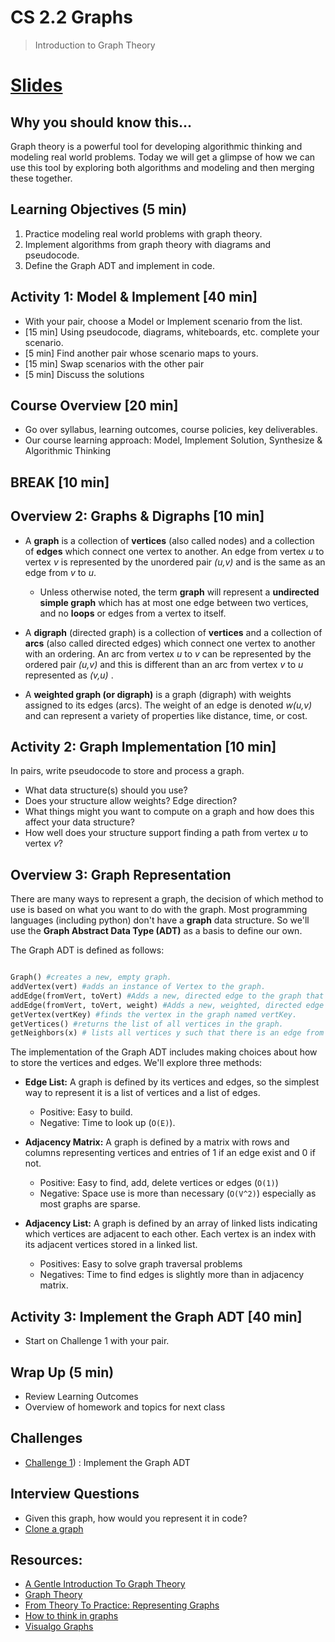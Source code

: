 # CS 2.2 Graphs
> Introduction to Graph Theory

# [Slides](https://docs.google.com/presentation/d/1eOGVRA2ziw9swgB1t0VXn2_gnIWl1sd-H5xglgSa3-E/edit?usp=sharing)


##  Why you should know this...
Graph theory is a powerful tool for developing algorithmic thinking and modeling real world problems. Today we will get a glimpse of how we can use this tool by exploring both algorithms and modeling and then merging these together.   


## Learning Objectives (5 min)

1. Practice modeling real world problems with graph theory.
1. Implement algorithms from graph theory with diagrams and pseudocode.
1. Define the Graph ADT and implement in code.

## Activity 1: Model & Implement [40 min]
- With your pair, choose a Model or Implement scenario from the list.  
- [15 min] Using pseudocode, diagrams, whiteboards, etc. complete your scenario.
- [5 min] Find another pair whose scenario maps to yours.   
- [15 min] Swap scenarios with the other pair
- [5 min] Discuss the solutions

## Course Overview [20 min]
- Go over syllabus, learning outcomes, course policies, key deliverables.
- Our course learning approach: Model, Implement Solution, Synthesize & Algorithmic Thinking

## BREAK [10 min]

## Overview 2: Graphs & Digraphs [10 min]
- A **graph** is a collection of **vertices** (also called nodes) and a collection of **edges** which connect one vertex to another.  An edge from vertex *u* to vertex *v* is represented by the unordered pair *(u,v)* and is the same as an edge from *v* to *u*.   
    - Unless otherwise noted, the term **graph** will represent a **undirected simple graph** which has at most one edge between two vertices, and no **loops** or edges from a vertex to itself.

- A **digraph** (directed graph) is a collection of **vertices** and a collection of **arcs** (also called directed edges) which connect one vertex to another with an ordering.  An arc from vertex *u* to *v* can be represented by the ordered pair *(u,v)* and this is different than an arc from vertex *v* to *u* represented as *(v,u)* .

- A **weighted graph (or digraph)** is a graph (digraph) with weights assigned to its edges (arcs).  The weight of an edge is denoted *w(u,v)* and can represent a variety of properties like distance, time, or cost.  


## Activity 2: Graph Implementation [10 min]
In pairs, write pseudocode to store and process a graph.
- What data structure(s) should you use?
- Does your structure allow weights? Edge direction?
- What things might you want to compute on a graph and how does this affect your data structure?
- How well does your structure support finding a path from vertex *u* to vertex *v*?

## Overview 3: Graph Representation
There are many ways to represent a graph, the decision of which method to use is based on what you want to do with the graph.  Most programming languages (including python) don't have a **graph** data structure.  So we'll use the **Graph Abstract Data Type (ADT)** as a basis to define our own.

The Graph ADT is defined as follows:
```python

Graph() #creates a new, empty graph.
addVertex(vert) #adds an instance of Vertex to the graph.
addEdge(fromVert, toVert) #Adds a new, directed edge to the graph that connects two vertices.
addEdge(fromVert, toVert, weight) #Adds a new, weighted, directed edge to the graph that connects two vertices.
getVertex(vertKey) #finds the vertex in the graph named vertKey.
getVertices() #returns the list of all vertices in the graph.
getNeighbors(x) # lists all vertices y such that there is an edge from the vertex x to the vertex y;

```


The implementation of the Graph ADT includes making choices about how to store the vertices and edges.  We'll explore three methods:


- **Edge List:** A graph is defined by its vertices and edges, so the simplest way to represent it is a list of vertices and a list of edges.  
    - Positive: Easy to build.
    - Negative: Time to look up (`O(E)`).

- **Adjacency Matrix:** A graph is defined by a matrix with rows and columns representing vertices and entries of 1 if an edge exist and 0 if not.
    - Positive: Easy to find, add, delete vertices or edges (`O(1)`)
    - Negative: Space use is more than necessary (`O(V^2)`) especially as most graphs are sparse.

- **Adjacency List:** A graph is defined by an array of linked lists indicating which vertices are adjacent to each other. Each vertex is an index with its adjacent vertices stored in a linked list.
    - Positives: Easy to solve graph traversal problems
    - Negatives: Time to find edges is slightly more than in adjacency matrix.



## Activity 3: Implement the Graph ADT [40 min]
 - Start on Challenge 1 with your pair.



## Wrap Up (5 min)

- Review Learning Outcomes
- Overview of homework and topics for next class

## Challenges
- [Challenge 1](../Challenges/Challenges.md#challenge-1)) : Implement the Graph ADT

## Interview Questions
- Given this graph, how would you represent it in code?
- [Clone a graph](https://leetcode.com/problems/clone-graph/)

## Resources:
- [A Gentle Introduction To Graph Theory](https://medium.com/basecs/a-gentle-introduction-to-graph-theory-77969829ead8)
- [Graph Theory](https://en.wikipedia.org/wiki/Graph_theory#Route_problems)
- [From Theory To Practice: Representing Graphs](https://medium.com/basecs/from-theory-to-practice-representing-graphs-cfd782c5be38)
- [How to think in graphs](https://medium.com/free-code-camp/i-dont-understand-graph-theory-1c96572a1401)
- [Visualgo Graphs](https://visualgo.net/en/graphds)
